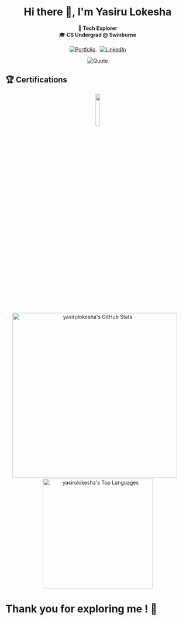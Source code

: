 <h1 align="center">Hi there 👋, I'm Yasiru Lokesha</h1>

<p align="center">
  🚀 <strong>Tech Explorer</strong> <br>
  🎓 <strong>CS Undergrad @ Swinburne</strong><br><br>

  <a href="https://yasiru.online" target="_blank">
    <img src="https://img.shields.io/badge/Portfolio-4c8eda?style=flat&logo=google-chrome&logoColor=white" alt="Portfolio"/>
  </a>
  &nbsp;
  <a href="https://www.linkedin.com/in/yasirulokesha/" target="_blank">
    <img src="https://img.shields.io/badge/💼 LinkedIn-0a66c2?style=flat&logo=linkedin&logoColor=white" alt="LinkedIn"/>
  </a>
</p>






<div align="center">
  <img src="https://quotes-github-readme.vercel.app/api?type=horizontal&theme=nord" alt="Quote" />
</div>

## 🏆 Certifications
<div align="center">
<a href="https://www.credly.com/badges/16d69951-7c24-4880-9fe3-c9d2dfe09f38/public_url" target="_blank">
<img width="15%" src=https://images.credly.com/size/220x220/images/024d0122-724d-4c5a-bd83-cfe3c4b7a073/image.png />
</a>
</div>

<p align="center">
  <img src="https://github-readme-stats.vercel.app/api?username=yasirulokesha&theme=vue-dark&show_icons=true&hide_border=true&count_private=true" alt="yasirulokesha's GitHub Stats" width="450"/>
  &nbsp;&nbsp;&nbsp;
  <img src="https://github-readme-stats.vercel.app/api/top-langs/?username=yasirulokesha&layout=compact&theme=vue-dark&show_icons=true&hide_border=true" alt="yasirulokesha's Top Languages" width="300"/>
</p>



# Thank you for exploring me ! 🤖 



